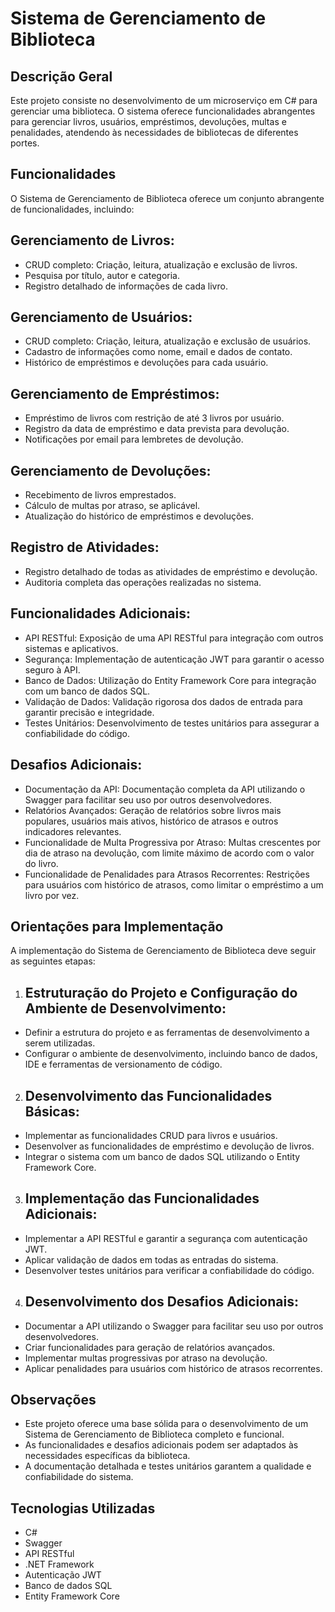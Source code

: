 # Sistema de Gerenciamento de Biblioteca
## Descrição Geral

Este projeto consiste no desenvolvimento de um microserviço em C# para gerenciar uma biblioteca. O sistema oferece funcionalidades abrangentes para gerenciar livros, usuários, empréstimos, devoluções, multas e penalidades, atendendo às necessidades de bibliotecas de diferentes portes.

## Funcionalidades

O Sistema de Gerenciamento de Biblioteca oferece um conjunto abrangente de funcionalidades, incluindo:

## Gerenciamento de Livros:

* CRUD completo: Criação, leitura, atualização e exclusão de livros.
* Pesquisa por título, autor e categoria.
* Registro detalhado de informações de cada livro.
  
## Gerenciamento de Usuários:

* CRUD completo: Criação, leitura, atualização e exclusão de usuários.
* Cadastro de informações como nome, email e dados de contato.
* Histórico de empréstimos e devoluções para cada usuário.
  
## Gerenciamento de Empréstimos:

* Empréstimo de livros com restrição de até 3 livros por usuário.
* Registro da data de empréstimo e data prevista para devolução.
* Notificações por email para lembretes de devolução.
  
## Gerenciamento de Devoluções:

* Recebimento de livros emprestados.
* Cálculo de multas por atraso, se aplicável.
* Atualização do histórico de empréstimos e devoluções.
  
## Registro de Atividades:

* Registro detalhado de todas as atividades de empréstimo e devolução.
* Auditoria completa das operações realizadas no sistema.
  
## Funcionalidades Adicionais:

* API RESTful: Exposição de uma API RESTful para integração com outros sistemas e aplicativos.
* Segurança: Implementação de autenticação JWT para garantir o acesso seguro à API.
* Banco de Dados: Utilização do Entity Framework Core para integração com um banco de dados SQL.
* Validação de Dados: Validação rigorosa dos dados de entrada para garantir precisão e integridade.
* Testes Unitários: Desenvolvimento de testes unitários para assegurar a confiabilidade do código.
  
## Desafios Adicionais:

* Documentação da API: Documentação completa da API utilizando o Swagger para facilitar seu uso por outros desenvolvedores.
* Relatórios Avançados: Geração de relatórios sobre livros mais populares, usuários mais ativos, histórico de atrasos e outros indicadores relevantes.
* Funcionalidade de Multa Progressiva por Atraso: Multas crescentes por dia de atraso na devolução, com limite máximo de acordo com o valor do livro.
* Funcionalidade de Penalidades para Atrasos Recorrentes: Restrições para usuários com histórico de atrasos, como limitar o empréstimo a um livro por vez.
  
## Orientações para Implementação

A implementação do Sistema de Gerenciamento de Biblioteca deve seguir as seguintes etapas:

1. ## Estruturação do Projeto e Configuração do Ambiente de Desenvolvimento:
* Definir a estrutura do projeto e as ferramentas de desenvolvimento a serem utilizadas.
* Configurar o ambiente de desenvolvimento, incluindo banco de dados, IDE e ferramentas de versionamento de código.
  
2. ## Desenvolvimento das Funcionalidades Básicas:
* Implementar as funcionalidades CRUD para livros e usuários.
* Desenvolver as funcionalidades de empréstimo e devolução de livros.
* Integrar o sistema com um banco de dados SQL utilizando o Entity Framework Core.
  
3. ## Implementação das Funcionalidades Adicionais:
* Implementar a API RESTful e garantir a segurança com autenticação JWT.
* Aplicar validação de dados em todas as entradas do sistema.
* Desenvolver testes unitários para verificar a confiabilidade do código.
  
4. ## Desenvolvimento dos Desafios Adicionais:
* Documentar a API utilizando o Swagger para facilitar seu uso por outros desenvolvedores.
* Criar funcionalidades para geração de relatórios avançados.
* Implementar multas progressivas por atraso na devolução.
* Aplicar penalidades para usuários com histórico de atrasos recorrentes.

## Observações

* Este projeto oferece uma base sólida para o desenvolvimento de um Sistema de Gerenciamento de Biblioteca completo e funcional.
* As funcionalidades e desafios adicionais podem ser adaptados às necessidades específicas da biblioteca.
* A documentação detalhada e testes unitários garantem a qualidade e confiabilidade do sistema.

## Tecnologias Utilizadas

* C#
* Swagger
* API RESTful
* .NET Framework
* Autenticação JWT
* Banco de dados SQL
* Entity Framework Core
